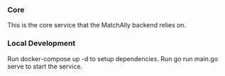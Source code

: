 ### Core
This is the core service that the MatchAlly backend relies on.

### Local Development
Run docker-compose up -d to setup dependencies.
Run go run main.go serve to start the service.